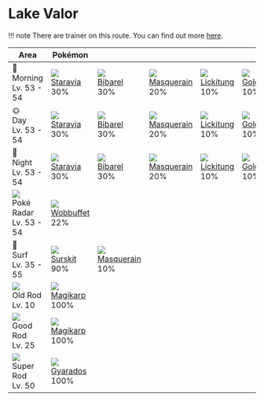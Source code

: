 # Lake Valor

!!! note
    There are trainer on this route. You can find out more [here](../../trainer_changes/lake_valor/).

Area                                         | Pokémon                        | &nbsp;                          | &nbsp;                          | &nbsp;                         | &nbsp;
---                                          | ---                            | ---                             | ---                             | ---                            | ---
🌅<br>Morning<br>Lv. 53 - 54                  | ![][397]<br>[Staravia]<br>30%  | ![][400]<br>[Bibarel]<br>30%    | ![][284]<br>[Masquerain]<br>20% | ![][108]<br>[Lickitung]<br>10% | ![][055]<br>[Golduck]<br>10%
🌞<br>Day<br>Lv. 53 - 54                      | ![][397]<br>[Staravia]<br>30%  | ![][400]<br>[Bibarel]<br>30%    | ![][284]<br>[Masquerain]<br>20% | ![][108]<br>[Lickitung]<br>10% | ![][055]<br>[Golduck]<br>10%
🌙<br>Night<br>Lv. 53 - 54                    | ![][397]<br>[Staravia]<br>30%  | ![][400]<br>[Bibarel]<br>30%    | ![][284]<br>[Masquerain]<br>20% | ![][108]<br>[Lickitung]<br>10% | ![][055]<br>[Golduck]<br>10%
![][poke-radar]<br>Poké Radar<br>Lv. 53 - 54 | ![][202]<br>[Wobbuffet]<br>22% | &nbsp;                          | &nbsp;                          | &nbsp;                         | &nbsp;
🌊<br>Surf<br>Lv. 35 - 55                     | ![][283]<br>[Surskit]<br>90%   | ![][284]<br>[Masquerain]<br>10% | &nbsp;                          | &nbsp;                         | &nbsp;
![][old-rod]<br>Old Rod<br>Lv. 10            | ![][129]<br>[Magikarp]<br>100% | &nbsp;                          | &nbsp;                          | &nbsp;                         | &nbsp;
![][good-rod]<br>Good Rod<br>Lv. 25          | ![][129]<br>[Magikarp]<br>100% | &nbsp;                          | &nbsp;                          | &nbsp;                         | &nbsp;
![][super-rod]<br>Super Rod<br>Lv. 50        | ![][130]<br>[Gyarados]<br>100% | &nbsp;                          | &nbsp;                          | &nbsp;                         | &nbsp;

[Golduck]: ../../pokemon_changes/055/
[Lickitung]: ../../pokemon_changes/108/
[Magikarp]: ../../pokemon_changes/129/
[Gyarados]: ../../pokemon_changes/130/
[Wobbuffet]: ../../pokemon_changes/202/
[Surskit]: ../../pokemon_changes/283/
[Masquerain]: ../../pokemon_changes/284/
[Staravia]: ../../pokemon_changes/397/
[Bibarel]: ../../pokemon_changes/400/
[good-rod]: ../img/items/good-rod.png
[old-rod]: ../img/items/old-rod.png
[poke-radar]: ../img/items/poke-radar.png
[super-rod]: ../img/items/super-rod.png
[055]: ../img/pokemon/055.png
[108]: ../img/pokemon/108.png
[129]: ../img/pokemon/129.png
[130]: ../img/pokemon/130.png
[202]: ../img/pokemon/202.png
[283]: ../img/pokemon/283.png
[284]: ../img/pokemon/284.png
[397]: ../img/pokemon/397.png
[400]: ../img/pokemon/400.png
